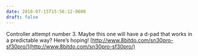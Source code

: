 ```yaml
---
date: 2018-07-15T15:56:12-0600
draft: false
---
```




Controller attempt number 3\. Maybe this one will have a d-pad that works in a predictable way? Here’s hoping! [http://www.8bitdo.com/sn30pro-sf30pro/](http://www.8bitdo.com/sn30pro-sf30pro/)



